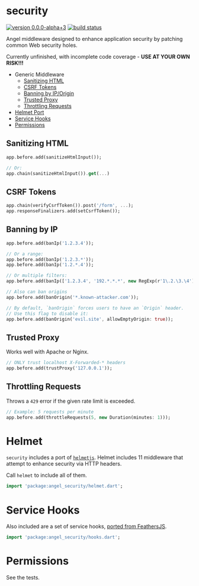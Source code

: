 # security
[![version 0.0.0-alpha+3](https://img.shields.io/badge/pub-v0.0.0--alpha+3-red.svg)](https://pub.dartlang.org/packages/angel_security)
[![build status](https://travis-ci.org/angel-dart/security.svg)](https://travis-ci.org/angel-dart/security)

Angel middleware designed to enhance application security by patching common Web security
holes.

Currently unfinished, with incomplete code coverage - **USE AT YOUR OWN RISK!!!**

* Generic Middleware
    * [Sanitizing HTML](#sanitizing-html)
    * [CSRF Tokens](#csrf-tokens)
    * [Banning by IP/Origin](#banning-by-ip)
    * [Trusted Proxy](#trusted-proxy)
    * [Throttling Requests](#throttling-requests)
* [Helmet Port](#helmet)
* [Service Hooks](#service-hooks)
* [Permissions](#permissions)

## Sanitizing HTML

```dart
app.before.add(sanitizeHtmlInput());

// Or:
app.chain(sanitizeHtmlInput()).get(...)
```

## CSRF Tokens

```dart
app.chain(verifyCsrfToken()).post('/form', ...);
app.responseFinalizers.add(setCsrfToken());
```

## Banning by IP

```dart
app.before.add(banIp('1.2.3.4'));

// Or a range:
app.before.add(banIp('1.2.3.*'));
app.before.add(banIp('1.2.*.4'));

// Or multiple filters:
app.before.add(banIp(['1.2.3.4', '192.*.*.*', new RegExp(r'1\.2.\3.\4')]));

// Also can ban origins
app.before.add(banOrigin('*.known-attacker.com'));

// By default, `banOrigin` forces users to have an `Origin` header.
// Use this flag to disable it:
app.before.add(banOrigin('evil.site', allowEmptyOrigin: true));
```

## Trusted Proxy
Works well with Apache or Nginx.

```dart
// ONLY trust localhost X-Forwarded-* headers
app.before.add(trustProxy('127.0.0.1'));
```

## Throttling Requests
Throws a `429` error if the given rate limit is exceeded.

```dart
// Example: 5 requests per minute
app.before.add(throttleRequests(5, new Duration(minutes: 1)));
```

# Helmet
`security` includes a port of [`helmetjs`](https://github.com/helmetjs/helmet).
Helmet includes 11 middleware that attempt to enhance security via HTTP headers.

Call `helmet` to include all of them.

```dart
import 'package:angel_security/helmet.dart';
```

# Service Hooks
Also included are a set of service hooks, [ported from FeathersJS](https://github.com/feathersjs/feathers-legacy-authentication-hooks).

```dart
import 'package:angel_security/hooks.dart';
```

# Permissions
See the tests. 